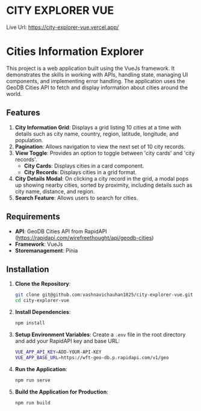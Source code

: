 # CITY EXPLORER VUE

Live Url: https://city-explorer-vue.vercel.app/

# Cities Information Explorer

This project is a web application built using the VueJs framework. It demonstrates the skills in working with APIs, handling state, managing UI components, and implementing error handling. The application uses the GeoDB Cities API to fetch and display information about cities around the world.

## Features

1. **City Information Grid**: Displays a grid listing 10 cities at a time with details such as city name, country, region, latitude, longitude, and population.
2. **Pagination**: Allows navigation to view the next set of 10 city records.
3. **View Toggle**: Provides an option to toggle between 'city cards' and 'city records'. 
   - **City Cards**: Displays cities in a card component.
   - **City Records**: Displays cities in a grid format.
4. **City Details Modal**: On clicking a city record in the grid, a modal pops up showing nearby cities, sorted by proximity, including details such as city name, distance, and region.
5. **Search Feature**: Allows users to search for cities.

## Requirements

- **API**: GeoDB Cities API from RapidAPI (https://rapidapi.com/wirefreethought/api/geodb-cities)
- **Framework**: VueJs 
- **Storemanagement**: Pinia

## Installation

1. **Clone the Repository**:
    ```bash
    git clone git@github.com:vashnavichauhan1825/city-explorer-vue.git
    cd city-explorer-vue
    ```

2. **Install Dependencies**:
    ```bash
    npm install
    ```

3. **Setup Environment Variables**:
    Create a `.env` file in the root directory and add your RapidAPI key and base URL:
    ```bash
    VUE_APP_API_KEY=ADD-YOUR-API-KEY
    VUE_APP_BASE_URL=https://wft-geo-db.p.rapidapi.com/v1/geo
    ```

4. **Run the Application**:
    ```bash
    npm run serve
    ```

5. **Build the Application for Production**:
    ```bash
    npm run build
    ```
